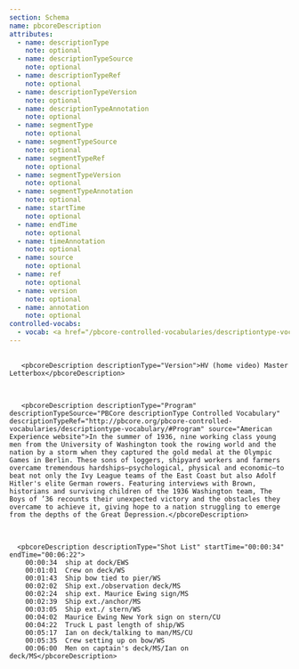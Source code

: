 ```yaml
---
section: Schema
name: pbcoreDescription
attributes:
  - name: descriptionType
    note: optional
  - name: descriptionTypeSource
    note: optional
  - name: descriptionTypeRef
    note: optional
  - name: descriptionTypeVersion
    note: optional
  - name: descriptionTypeAnnotation
    note: optional
  - name: segmentType
    note: optional
  - name: segmentTypeSource
    note: optional
  - name: segmentTypeRef
    note: optional
  - name: segmentTypeVersion
    note: optional
  - name: segmentTypeAnnotation
    note: optional
  - name: startTime
    note: optional
  - name: endTime
    note: optional
  - name: timeAnnotation
    note: optional
  - name: source
    note: optional
  - name: ref
    note: optional
  - name: version
    note: optional
  - name: annotation
    note: optional
controlled-vocabs:
  - vocab: <a href="/pbcore-controlled-vocabularies/descriptiontype-vocabulary/">PBCore's @descriptionType Vocabulary for the descriptionType attribute</a>
---
```


<pre>
  <code>
   &lt;pbcoreDescription descriptionType=&quot;Version&quot;&gt;HV (home video) Master Letterbox&lt;/pbcoreDescription&gt;
  </code>
</pre>

<pre>
  <code>
   &lt;pbcoreDescription descriptionType=&quot;Program&quot; descriptionTypeSource=&quot;PBCore descriptionType Controlled Vocabulary&quot; descriptionTypeRef=&quot;http://pbcore.org/pbcore-controlled-vocabularies/descriptiontype-vocabulary/#Program&quot; source=&quot;American Experience website&quot;&gt;In the summer of 1936, nine working class young men from the University of Washington took the rowing world and the nation by a storm when they captured the gold medal at the Olympic Games in Berlin. These sons of loggers, shipyard workers and farmers overcame tremendous hardships&mdash;psychological, physical and economic&mdash;to beat not only the Ivy League teams of the East Coast but also Adolf Hitler's elite German rowers. Featuring interviews with Brown, historians and surviving children of the 1936 Washington team, The Boys of &rsquo;36 recounts their unexpected victory and the obstacles they overcame to achieve it, giving hope to a nation struggling to emerge from the depths of the Great Depression.&lt;/pbcoreDescription&gt;
  </code>
</pre>

<pre>
  <code>
  &lt;pbcoreDescription descriptionType=&quot;Shot List&quot; startTime=&quot;00:00:34&quot; endTime=&quot;00:06:22&quot;&gt;
    00:00:34  ship at dock/EWS
    00:01:01  Crew on deck/WS
    00:01:43  Ship bow tied to pier/WS
    00:02:02  Ship ext./observation deck/MS
    00:02:24  ship ext. Maurice Ewing sign/MS
    00:02:39  Ship ext./anchor/MS
    00:03:05  Ship ext./ stern/WS
    00:04:02  Maurice Ewing New York sign on stern/CU
    00:04:22  Truck L past length of ship/WS
    00:05:17  Ian on deck/talking to man/MS/CU
    00:05:35  Crew setting up on bow/WS
    00:06:00  Men on captain's deck/MS/Ian on deck/MS&lt;/pbcoreDescription&gt;
  </code>
</pre>